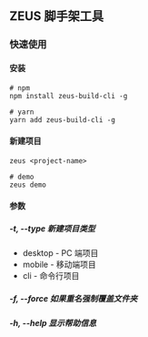 ## ZEUS 脚手架工具

### 快速使用

#### 安装

```shell
# npm
npm install zeus-build-cli -g

# yarn
yarn add zeus-build-cli -g
```

#### 新建项目

```shell
zeus <project-name>

# demo
zeus demo
```

#### 参数

##### **-t, --type 新建项目类型**

* desktop - PC 端项目
* mobile - 移动端项目
* cli - 命令行项目

##### **-f, --force 如果重名强制覆盖文件夹**

##### **-h, --help 显示帮助信息**
